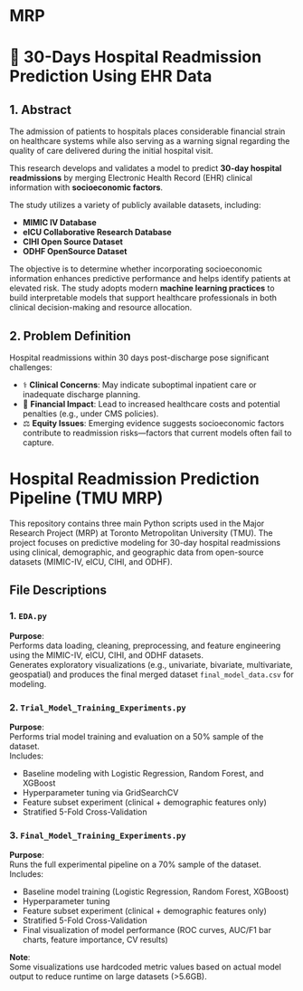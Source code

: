 # MRP
# 📄 30-Days Hospital Readmission Prediction Using EHR Data

## 1. Abstract

The admission of patients to hospitals places considerable financial strain on healthcare systems while also serving as a warning signal regarding the quality of care delivered during the initial hospital visit.

This research develops and validates a model to predict **30-day hospital readmissions** by merging Electronic Health Record (EHR) clinical information with **socioeconomic factors**. 

The study utilizes a variety of publicly available datasets, including:

- **MIMIC IV Database**
- **eICU Collaborative Research Database**
- **CIHI Open Source Dataset**
- **ODHF OpenSource Dataset**

The objective is to determine whether incorporating socioeconomic information enhances predictive performance and helps identify patients at elevated risk. The study adopts modern **machine learning practices** to build interpretable models that support healthcare professionals in both clinical decision-making and resource allocation.

## 2. Problem Definition

Hospital readmissions within 30 days post-discharge pose significant challenges:

- ⚕️ **Clinical Concerns**: May indicate suboptimal inpatient care or inadequate discharge planning.  
- 💸 **Financial Impact**: Lead to increased healthcare costs and potential penalties (e.g., under CMS policies).  
- ⚖️ **Equity Issues**: Emerging evidence suggests socioeconomic factors contribute to readmission risks—factors that current models often fail to capture.

# Hospital Readmission Prediction Pipeline (TMU MRP)

This repository contains three main Python scripts used in the Major Research Project (MRP) at Toronto Metropolitan University (TMU). The project focuses on predictive modeling for 30-day hospital readmissions using clinical, demographic, and geographic data from open-source datasets (MIMIC-IV, eICU, CIHI, and ODHF).

## File Descriptions

### 1. `EDA.py`
**Purpose**:  
Performs data loading, cleaning, preprocessing, and feature engineering using the MIMIC-IV, eICU, CIHI, and ODHF datasets.  
Generates exploratory visualizations (e.g., univariate, bivariate, multivariate, geospatial) and produces the final merged dataset `final_model_data.csv` for modeling.

### 2. `Trial_Model_Training_Experiments.py`
**Purpose**:  
Performs trial model training and evaluation on a 50% sample of the dataset.  
Includes:
- Baseline modeling with Logistic Regression, Random Forest, and XGBoost
- Hyperparameter tuning via GridSearchCV
- Feature subset experiment (clinical + demographic features only)
- Stratified 5-Fold Cross-Validation

### 3. `Final_Model_Training_Experiments.py`
**Purpose**:  
Runs the full experimental pipeline on a 70% sample of the dataset.  
Includes:
- Baseline model training (Logistic Regression, Random Forest, XGBoost)
- Hyperparameter tuning
- Feature subset experiment (clinical + demographic features only)
- Stratified 5-Fold Cross-Validation
- Final visualization of model performance (ROC curves, AUC/F1 bar charts, feature importance, CV results)

**Note**:  
Some visualizations use hardcoded metric values based on actual model output to reduce runtime on large datasets (>5.6GB).


